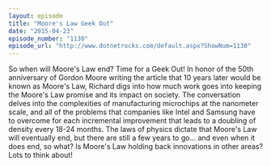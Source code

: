 ```yaml
---
layout: episode
title: "Moore's Law Geek Out"
date: "2015-04-23"
episode_number: "1130"
episode_url: "http://www.dotnetrocks.com/default.aspx?ShowNum=1130"
---
```


So when will Moore's Law end? Time for a Geek Out! In honor of the 50th anniversary of Gordon Moore writing the article that 10 years later would be known as Moore's Law, Richard digs into how much work goes into keeping the Moore's Law promise and its impact on society. The conversation delves into the complexities of manufacturing microchips at the nanometer scale, and all of the problems that companies like Intel and Samsung have to overcome for each incremental improvement that leads to a doubling of density every 18-24 months. The laws of physics dictate that Moore's Law will eventually end, but there are still a few years to go... and even when it does end, so what? Is Moore's Law holding back innovations in other areas? Lots to think about!
